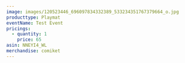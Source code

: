 ```yaml
---
image: images/120523446_696097834332389_533234351767379664_o.jpg
producttype: Playmat
eventName: Test Event
pricings:
  - quantity: 1
    price: 65
asin: NNEYI4_WL
merchandise: comiket
---
```

